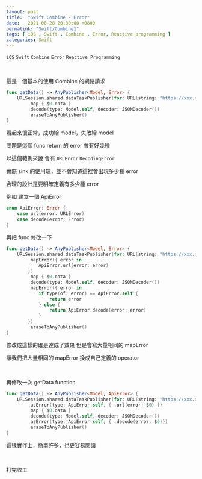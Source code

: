 ```yaml
---
layout: post
title:  "Swift Combine - Error"
date:   2021-08-28 20:30:00 +0800
permalink: "Swift/Combine1"
tags: [ iOS , Swift , Combine , Error, Reactive programming ]
categories: Swift
---
```


 `iOS` `Swift` `Combine` `Error` `Reactive Programming`

 <br>

這是一個基本的使用 Combine 的網路請求

``` swift
func getData() -> AnyPublisher<Model, Error> {
    URLSession.shared.dataTaskPublisher(for: URL(string: "https://xxx.xx/xx")!)
        .map { $0.data }
        .decode(type: Model.self, decoder: JSONDecoder())
        .eraseToAnyPublisher()
}
```

看起來很正常，成功給 model，失敗給 model

問題是這個 func return 的 error 會有好幾種

以這個範例來說 會有 `URLError` `DecodingError`

實際 sink 的使用端，並不會知道這裡會出現多少種 error

合理的設計是要明確定義有多少種 error

例如 建立一個 ApiError

```swift
enum ApiError: Error {
    case url(error: URLError)
    case decode(error: Error)
}
```

再把 func 修改一下

```swift
func getData() -> AnyPublisher<Model, Error> {
    URLSession.shared.dataTaskPublisher(for: URL(string: "https://xxx.xx/xx")!)
        .mapError({ error in
            ApiError.url(error: error)
        })
        .map { $0.data }
        .decode(type: Model.self, decoder: JSONDecoder())
        .mapError({ error in
            if type(of: error) == ApiError.self {
                return error
            } else {
                return ApiError.decode(error: error)
            }
        })
        .eraseToAnyPublisher()
}
```

修改成這樣的確是達成了效果 但是會寫大量相同的 mapError

讓我們把大量相同的 mapError 換成自己定義的 operator

<script src="https://gist.github.com/nick6969/cdb7d8bb934c2f8c5496612670f52410.js"></script>

<br>

再修改一次 getData function

```swift
func getData() -> AnyPublisher<Model, ApiError> {
    URLSession.shared.dataTaskPublisher(for: URL(string: "https://xxx.xx/xx")!)
        .asError(type: ApiError.self, { .url(error: $0) })
        .map { $0.data }
        .decode(type: Model.self, decoder: JSONDecoder())
        .asError(type: ApiError.self, { .decode(error: $0)})
        .eraseToAnyPublisher()
}
```

這樣實作上，簡單許多，也更容易閱讀


<br>

打完收工